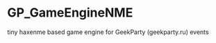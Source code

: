 GP_GameEngineNME
================

tiny haxenme based game engine for GeekParty (geekparty.ru) events